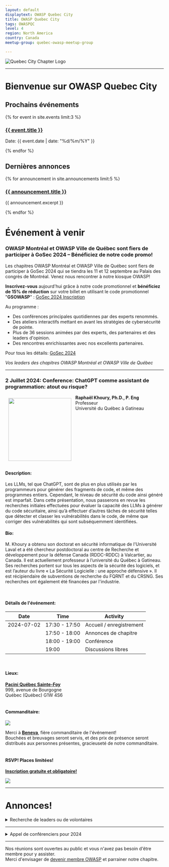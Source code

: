 ```yaml
---
layout: default
displaytext: OWASP Quebec City
title: OWASP Quebec City
tags: OWASPQC
level: 4
region: North America
country: Canada
meetup-group: quebec-owasp-meetup-group

---
```

![Quebec City Chapter Logo](assets/images/ville_quebec_981x303.png)

---
<!--
  Ceci est un commentaire
-->
# Bienvenue sur OWASP Quebec City

## Prochains événements

{% for event in site.events limit:3 %}
  <h3><a href="{{ event.url }}">{{ event.title }}</a></h3>
  <p>Date: {{ event.date | date: "%d/%m/%Y" }}</p>
{% endfor %}

## Dernières annonces

{% for announcement in site.announcements limit:5 %}
  <h3><a href="{{ announcement.url }}">{{ announcement.title }}</a></h3>
  <p>{{ announcement.excerpt }}</p>
{% endfor %}


# Événement à venir

### OWASP Montréal et OWASP Ville de Québec sont fiers de participer à GoSec 2024 – Bénéficiez de notre code promo!

Les chapitres OWASP Montréal et OWASP Ville de Québec sont fiers de participer à GoSec 2024 qui se tiendra les 11 et 12 septembre au Palais des congrès de Montréal. Venez nous rencontrer à notre kiosque OWASP!

**Inscrivez-vous** aujourd'hui grâce à notre code promotionnel et **bénéficiez de 15% de réduction** sur votre billet en utilisant le code promotionnel "**GSOWASP**" : [GoSec 2024 Inscription](https://www.gosec.net/event/gosec-2024/)

Au programme :

- Des conférences principales quotidiennes par des experts renommés.
- Des ateliers interactifs mettant en avant les stratégies de cybersécurité de pointe.
- Plus de 36 sessions animées par des experts, des partenaires et des leaders d'opinion.
- Des rencontres enrichissantes avec nos excellents partenaires.

Pour tous les détails: [GoSec 2024](https://gosec.net/fr/)

*Vos leaders des chapitres OWASP Montréal et OWASP Ville de Québec*<br/>


---

### 2 Juillet 2024: Conference: ChatGPT comme assistant de programmation: atout ou risque?


<img align="left" style="padding: 10px;" width="200px" src="./assets/images/200px-Raphael_Khoury.png" />

**Raphaël Khoury, Ph.D., P. Eng**<br>
Professeur<br>
Université du Québec à Gatineau

<br clear="left"/>


#### Description:

Les LLMs, tel que ChatGPT, sont de plus en plus utilisés par les programmeurs pour générer des fragments de code, et même des programmes entiers. Cependant, le niveau de sécurité du code ainsi généré est imparfait. Dans cette présentation, nous passerons en revue les recherches initiales effectuées pour évaluer la capacité des LLMs à générer du code sécuritaire, ainsi qu’à effectuer d’autres tâches de sécurité telles que détecter et classer les vulnérabilités dans le code, de même que corriger des vulnérabilités qui sont subséquemment identifiées.


#### Bio:

M. Khoury a obtenu son doctorat en sécurité informatique de l'Université Laval et a été chercheur postdoctoral au centre de Recherche et développement pour la défense Canada (RDDC-RDDC) à Valcartier, au Canada. Il est actuellement professeur à l’université du Québec à Gatineau.  Ses recherches portent sur tous les aspects de la sécurité des logiciels, et est l’auteur du livre « La Sécurité Logicielle : une approche défensive ». Il est récipiendaire de subventions de recherche du FQRNT et du CRSNG. Ses recherches ont également été financées par l'industrie.

<br>

#### Détails de l'événement:

| Date       | Time          | Activity                 |
|------------|---------------|--------------------------|
| 2024-07-02 | 17:30 - 17:50 | Accueil / enregistrement |
|            | 17:50 - 18:00 | Annonces de chapitre     |
|            | 18:00 - 19:00 | Conférence               |
|            | 19:00         | Discussions libres       |

<br>

#### Lieux:
[**Pacini Québec Sainte-Foy**](https://pacini.com/en/italian-restaurant-quebec-stefoy/) <br>
999, avenue de Bourgogne<br>
Québec (Québec)  G1W 4S6<br>
<br>

#### Commanditaire:

<a href="https://beneva.ca"><img src="./assets/images/200px-Beneva_Logo.png"></a>

Merci à [**Beneva**](https://beneva.ca), fière commanditaire de l'événement!<br>
Bouchées et breuvages seront servis, et des prix de présence seront distribués aux personnes présentes, gracieuseté de notre commanditaire.
<br>
<br>

#### RSVP! Places limitées!

[**Inscription gratuite et obligatoire!**](https://www.meetup.com/fr-FR/owasp-quebec-city-chapter/events/301421240/)

<a href="https://www.meetup.com/fr-FR/owasp-quebec-city-chapter/events/301421240/"><img src="./assets/images/100px-Meetup-logo.png"></a>

---

# Annonces!


<details>
  <summary> Recherche de leaders ou de volontaires</summary><br>

Après plusieurs années comme co-leader du chapitre OWASP Ville de Québec, Louis Nadeau songe à passer le flambeau très prochainement. Joignez-vous à moi pour le remercier de ses précieux et loyaux services pour notre communauté!

Si vous désirez vous investir dans votre chapitre local en tant que membre du leadership ou tout simplement comme volontaire, ou que vous avez des idées pour bonifier notre offre, [écrivez-moi](mailto:patrick.leclerc@owasp.org). 

Entre autres nous avons des besoins suivants:

  - Trouver des présentateurs de contenu liés à la sécurité applicative 
  - Organiser conférences, activités, formations, partenariats académiques
  - Participer à la logistique du site web, liste de distributon, plateformes de diffusion et des médias sociaux
  - Faire rayonner le domaine de la sécurité applicative et l'organisation OWASP en donnant des conférences
</details>
  

---
<details>
  <summary> Appel de conférenciers pour 2024</summary><br>

Voici à titre indicatif quelques idées de présentations en lien avec la sécurité applicative, vos sujets nous intéressent également, alors faites-nous en part!:

  - Démonstration d’utilisation d'outils de sécurité disponibles gratuitement ou open source
  - Couverture d'un élément du Top 10 OWASP (ex : XXE, Insecure deserialization, Insufficient logging and monitoring)
  - Méthodes, processus et outils de vérifications du code
  - Exploitations de vulnérabilités, contournements de mécanismes de sécurité, comment les prévenir
  - Sécurité des applications dans les architectures micro-service
  - Enjeux et sécurité des API
  - Retour sur expériences dans la résolution et/ou l'implantation de fonctions de sécurité
  - Retours d'expérience, projets de recherches, discussions ouvertes, workshops, brainstorming, Etc.

Logistique :

  - Les présentations ont généralement une durée de 40 minutes à 75 minutes.
  - Elles ont lieu préférablement un mardi ou mercredi dès 19h (toutefois nous sommes ouverts à prendre d'autres arrangements si nécessaire).
  - Nous pouvons fournir la plateforme de diffusion, ou si vous préférez utiliser la vôtre du moment qu’elle est facilement accessible à tous.
  - Le contenu de la présentation devrait nous être soumis au moins 2 semaines à l'avance afin que nous puissions vérifier qu'elle respecte les valeurs de neutralité et d'impartialité d’OWASP.

Notes :

  - La neutralité et l'impartialité sont de mise, vos opinions sont bienvenues en autant qu'elles soient exprimées dans le respect.
  - Toute intervention orale (présentation, formation) lors d'un meeting OWASP est soumise à l'acceptation préalable du règlement des conférenciers.
  - La vente de produits est strictement interdite.
</details>


---
Nos réunions sont ouvertes au public et vous n'avez pas besoin d'être membre pour y assister.<br>
Merci d'envisager de [devenir membre OWASP](https://owasp.org/membership/) et parrainer notre chapitre.
